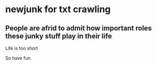 # newjunk for txt crawling 

## People are afrid to admit how important roles these junky stuff play in their life

Life is too short 

So have fun
